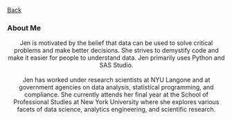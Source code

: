 [Back](https://zenjen-devs.github.io)

### About Me

<p align="center">
Jen is motivated by the belief that data can be used to solve critical problems and make better decisions. She strives to demystify code and make it easier for people to understand data. Jen primarily uses Python and SAS Studio.
  <br>
  <br>
Jen has worked under research scientists at NYU Langone and at government agencies on data analysis, statistical programming, and compliance. She currently attends her final year at the School of Professional Studies at New York University where she explores various facets of data science, analytics engineering, and scientific research.
  </p>


